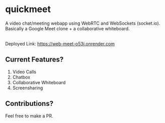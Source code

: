 # quickmeet
A video chat/meeting webapp using WebRTC and WebSockets (socket.io). Basically a Google Meet clone + a collaborative whiteboard.
<br><br>

Deployed Link: https://web-meet-o53j.onrender.com

## Current Features?

1. Video Calls
2. Chatbox
3. Collaborative Whiteboard
4. Screensharing

## Contributions?

Feel free to make a PR.
